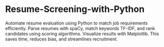 # Resume-Screening-with-Python
Automate resume evaluation using Python to match job requirements efficiently. Parse resumes with spaCy, match keywords  TF-IDF, and rank candidates using scoring algorithms. Visualize results with Matplotlib. This saves time, reduces bias, and streamlines recruitment.
